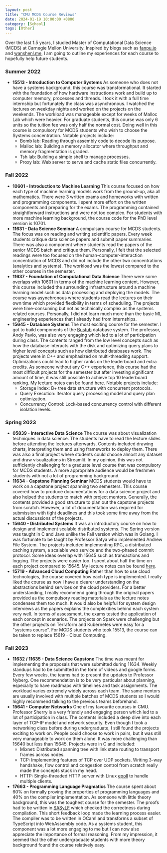 ```yaml
---
layout: post
title: "CMU MCDS Course Reviews"
date: 2024-01-19 10:00:00 +0800
category: [School]
tags: [Other]
---
```


Over the last 1.5 years, I studied Master of Computational Data Science (MCDS) at Carnegie Mellon University. Inspired by blogs such as [fanpu.io](https://fanpu.io) and [wanshenl.me](https://wanshenl.me), I am going to outline my experiences for each course to hopefully help future students.

### Summer 2022

- <strong>15513 - Introduction to Computer Systems</strong>
  As someone who does not have a systems background, this course was transformational. It started with the foundation of how hardware instructions work and build up to computer memory, processes and threads. I took it with a full time internship but fortunately the class was asynchronous. I watched the lectures on weekday nights and worked on the projects on the weekends. The workload was manageable except for weeks of Malloc Lab which were heavier. For graduate students, this course was only 6 units so the tuition fee was only half the normal cost. Doing well in this course is compulsory for MCDS students who wish to choose the Systems concentration. Notable projects include:
  - Bomb lab: Reading through assembly code to decode its purpose.
  - Malloc lab: Building a memory allocator where throughput and memory fragmentation is graded.
  - Tsh lab: Building a simple shell to manage processes.
  - Proxy lab: Web server to serve and cache static files concurrently.

### Fall 2022

- <strong>10601 - Introduction to Machine Learning</strong>
  This course focused on how each type of machine learning models work from the ground-up, aka all mathematics. There were 3 written exams and homeworks with written and programming components. I spent more effort on the written components and preparing for the exams. The programming contained straightforward instructions and were not too complex. For students with more machine learning background, the course code for the PhD level version is 10701.
- <strong>11631 - Data Science Seminar</strong>
  A compulsary course for MCDS students. The focus was on reading and writing scientific papers. Every week students critique data science papers and submit paper summaries. There was also a component where students read the papers of the senior MCDS batch and critique them. Personally, I felt that the selected readings were too focused on the human-computer-interaction concentration of MCDS and did not include the other two concentrations (analytics and systems). The workload was the lowest compared to the other courses in the semester.
- <strong>11637 - Foundation of Computational Data Science</strong>
  There were some overlaps with 10601 in terms of the machine learning content. However, this course included the surrounding infrastructure around a machine learning model such as data processing and deploying the models. The course was asynchronous where students read the lectures on their own time which provided flexibility in terms of scheduling. The projects were time-consuming but not as technically complex as the systems related courses. Personally, I did not learn much more than the basic ML engineering experiences that I already had from internships.
- <strong>15645 - Database Systems</strong>
  The most exciting course for the semester. I got to build components of the [Bustub](https://github.com/cmu-db/bustub) database system. The professor, Andy Pavlo, was also very engaging which led to a lot of participation during class. The contents ranged from the low level concepts such as how the database interacts with the disk and optimizing query plans to higher level concepts such as how distributed databases work. The projects were in C++ and emphasized on multi-threading support. Optimizations could lead to higher ranks on the leaderboard and extra credits. As someone without any C++ experience, this course had the most difficult projects for the semester but after investing significant amount of time, it was still possible to achieve top 10 leaderboard ranking. My lecture notes can be found [here](https://github.com/yarkhinephyo/15-445-database-systems-notes). Notable projects include:
  - Storage Index: B+ tree data structure with concurrent protocols.
  - Query Execution: Iterator query processing model and query plan optimization.
  - Concurrency Control: Lock-based concurrency control with different isolation levels.

### Spring 2023

- <strong>05839 - Interactive Data Science</strong>
  The course was about visualization techniques in data science. The students have to read the lecture slides before attending the lectures afterwards. Contents included drawing charts, interpreting them and using frameworks to deploy them. There was also a final project where students could choose almost any dataset and draw visualizations in Streamlit. In my opinion, this was not sufficiently challenging for a graduate level course that was compulsory for MCDS students. A more appropriate audience would be freshmen students with not a lot of programming background.
- <strong>11634 - Capstone Planning Seminar</strong>
  MCDS students would have to work on a capstone project spanning two semesters. This course covered how to produce documentations for a data science project and also helped the students to match with project mentors. Generally, the contents provided a good structure to plan out the capstone projects from scratch. However, a lot of documentation was required for submission with tight deadlines and this took some time away from the actual discussions of the projects.
- <strong>15640 - Distributed Systems</strong>
  It was an introductory course on how to design and implement scalable distributed systems. The Spring version was taught in C and Java unlike the Fall version which was in Golang. I was fortunate to be taught by Professor Satya who implemented Andrew File System. The projects included implementing RPC, a distributed caching system, a scalable web service and the two-phased commit protocol. Some ideas overlap with 15645 such as transactions and logging. The projects were easier too. I spent about half the time on each project compared to 15645. My lecture notes can be found [here](https://github.com/yarkhinephyo/15-440-distributed-systems-notes).
- <strong>15719 - Advanced Cloud Computing</strong>
  Rather than how to use cloud technologies, the course covered how each type is implemented. I really liked the course as now I have a clearer understanding on the abstractions behind services on the cloud providers. For a better understanding, I really recommend going through the original papers provided as the compulsory reading materials as the lecture notes condenses them too much. It would also be helpful for system design interviews as the papers explains the complexities behind each system very well. In terms of assessment, the exams tested the application of each concept in scenarios. The projects on Spark were challenging but the other projects on Terraform and Kubernetes were easy for a "systems course". For MCDS students who took 15513, the course can be taken to replace 15619 - Cloud Computing.

### Fall 2023

- <strong>11632 / 11635 - Data Science Capstone</strong>
  The time was meant for implementing the proposals that were submitted during 11634. Weekly standups had to be submitted in the form of videos and google forms. Every few weeks, the teams had to present the updates to Professor Nyberg. One recommendation is to be very particular about planning, especially to have roadmaps with timelines and task assignments. The workload varies extremely widely across each team. The same mentors are usually involved with multiple batches of MCDS students so I would highly recommend talking to the previous teams beforehand.
- <strong>15641 - Computer Networks</strong>
  One of my favourite courses in CMU. Professor Sherry is a very friendly and engaging person which led to a lot of participation in class. The contents included a deep dive into each layer of TCP-IP model and network security.  Even though I took a networking class before during undergraduate, I still found the projects exciting to work on. People could choose to work in pairs, but it was still very manageable to work on them alone. It was more challenging than 15640 but less than 15645. Projects were in C and included:
  - Mixnet: Distributed spanning tree with link state routing to transport frames across nodes.
  - TCP: Implementing features of TCP over UDP sockets. Writing 3-way handshake, flow control and congestion control from scratch really made the concepts stuck in my head.
  - HTTP: Single-threaded HTTP server with Linux [epoll](https://man7.org/linux/man-pages/man7/epoll.7.html) to handle multiple clients.
- <strong>17663 - Programming Language Pragmatics</strong>
  The course spent about 60% on formally proving the properties of programming languages and 40% on the compiler implementation. As someone with little theory background, this was the toughest course for the semester. The proofs had to be written in [SASyLF](https://www.cs.cmu.edu/~aldrich/SASyLF/) which checked the correctness during compilation. This short feedback loop made the learning process easier. The compiler was to be written in OCaml and transforms a subset of TypeScript into WebAssembly code. As a systems student, this component was a lot more engaging to me but I can now  also appreciate the importance of formal reasoning. From my impression, it seemed that the other undergraduate students with more theory background found the course relatively easy.
